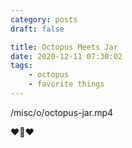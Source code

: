 ```yaml
---
category: posts
draft: false

title: Octopus Meets Jar
date: 2020-12-11 07:30:02
tags:
    - octopus
    - favorite things
---
```


/misc/o/octopus-jar.mp4

♥️🐙♥️
